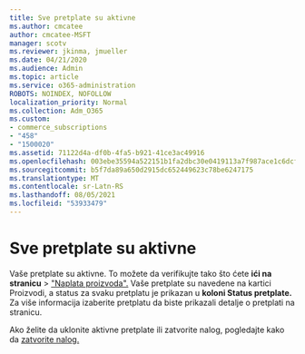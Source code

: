 ```yaml
---
title: Sve pretplate su aktivne
ms.author: cmcatee
author: cmcatee-MSFT
manager: scotv
ms.reviewer: jkinma, jmueller
ms.date: 04/21/2020
ms.audience: Admin
ms.topic: article
ms.service: o365-administration
ROBOTS: NOINDEX, NOFOLLOW
localization_priority: Normal
ms.collection: Adm_O365
ms.custom:
- commerce_subscriptions
- "458"
- "1500020"
ms.assetid: 71122d4a-df0b-4fa5-b921-41ce3ac49916
ms.openlocfilehash: 003ebe35594a522151b1fa2dbc30e0419113a7f987ace1c6dcf01e2ba733dde8
ms.sourcegitcommit: b5f7da89a650d2915dc652449623c78be6247175
ms.translationtype: MT
ms.contentlocale: sr-Latn-RS
ms.lasthandoff: 08/05/2021
ms.locfileid: "53933479"
---
```

# <a name="all-subscriptions-are-active"></a>Sve pretplate su aktivne

Vaše pretplate su aktivne. To možete da verifikujte tako što ćete **ići na stranicu** \> ["Naplata proizvoda".](https://go.microsoft.com/fwlink/p/?linkid=842054) Vaše pretplate su navedene  na kartici Proizvodi, a status za svaku pretplatu je prikazan u **koloni Status pretplate.** Za više informacija izaberite pretplatu da biste prikazali detalje o pretplati na stranicu.
  
Ako želite da uklonite aktivne pretplate ili zatvorite nalog, pogledajte kako da [zatvorite nalog.](https://docs.microsoft.com/microsoft-365/commerce/close-your-account?view=o365-worldwide)
